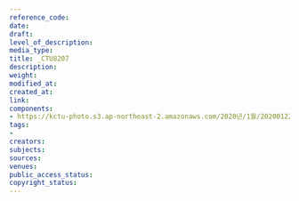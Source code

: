 ```yaml
---
reference_code: 
date: 
draft: 
level_of_description: 
media_type: 
title: _CTU8207
description: 
weight: 
modified_at: 
created_at: 
link: 
components:
- https://kctu-photo.s3.ap-northeast-2.amazonaws.com/2020년/1월/20200122_김명환+위원장,+설+맞이+투쟁사업장+지지+방문/_CTU8207.jpg
tags:
- 
creators: 
subjects: 
sources: 
venues: 
public_access_status: 
copyright_status: 
---
```

